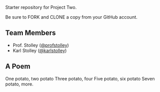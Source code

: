 Starter repository for Project Two.

Be sure to FORK and CLONE a copy from your
GitHub account.

## Team Members
* Prof. Stolley ([@profstolley](https://github.com/profstolley))
* Karl Stolley ([@karlstolley](https://github.com/karlstolley))

## A Poem
One potato, two potato
Three potato, four
Five potato, six potato
Seven potato, more.
